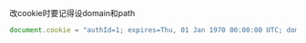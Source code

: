 改cookie时要记得设domain和path

```js
document.cookie = "authId=1; expires=Thu, 01 Jan 1970 00:00:00 UTC; domain=.ng.com; path=/;";
```